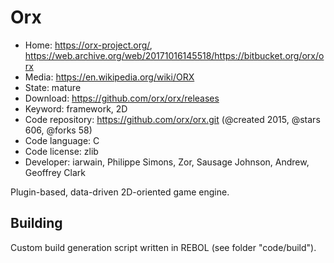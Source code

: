 # Orx

- Home: https://orx-project.org/, https://web.archive.org/web/20171016145518/https://bitbucket.org/orx/orx
- Media: https://en.wikipedia.org/wiki/ORX
- State: mature
- Download: https://github.com/orx/orx/releases
- Keyword: framework, 2D
- Code repository: https://github.com/orx/orx.git (@created 2015, @stars 606, @forks 58)
- Code language: C
- Code license: zlib
- Developer: iarwain, Philippe Simons, Zor, Sausage Johnson, Andrew, Geoffrey Clark

Plugin-based, data-driven 2D-oriented game engine.

## Building

Custom build generation script written in REBOL (see folder "code/build").

